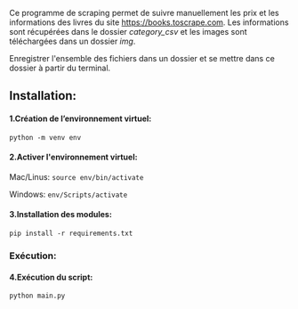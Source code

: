 Ce programme de scraping permet de suivre manuellement les prix et les informations des livres du site <https://books.toscrape.com>. Les informations sont récupérées dans le dossier *category_csv* et les images sont téléchargées dans un dossier *img*.

Enregistrer l'ensemble des fichiers dans un dossier et se mettre dans ce dossier à partir du terminal.

## Installation:

#### 1.Création de l’environnement virtuel:

`python -m venv env`

#### 2.Activer l'environnement virtuel:

Mac/Linus:
`source env/bin/activate`

Windows:
`env/Scripts/activate`

#### 3.Installation des modules:

`pip install -r requirements.txt`

### Exécution:

#### 4.Exécution du script:

`python main.py`
